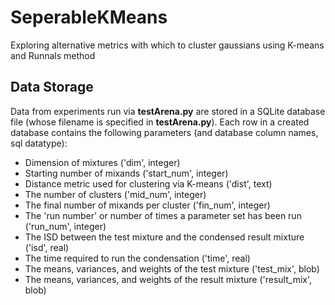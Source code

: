 # SeperableKMeans
Exploring alternative metrics with which to cluster gaussians using K-means and Runnals method

## Data Storage

Data from experiments run via **testArena.py** are stored in a SQLite database file (whose filename is specified in **testArena.py**). Each row in a created database contains the following parameters (and database column names, sql datatype):
- Dimension of mixtures ('dim', integer)
- Starting number of mixands ('start_num', integer)
- Distance metric used for clustering via K-means ('dist', text)
- The number of clusters ('mid_num', integer)
- The final number of mixands per cluster ('fin_num', integer)
- The 'run number' or number of times a parameter set has been run ('run_num', integer)
- The ISD between the test mixture and the condensed result mixture ('isd', real)
- The time required to run the condensation ('time', real)
- The means, variances, and weights of the test mixture ('test_mix', blob)
- The means, variances, and weights of the result mixture ('result_mix', blob)
